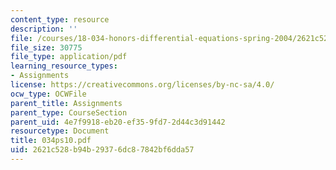 ```yaml
---
content_type: resource
description: ''
file: /courses/18-034-honors-differential-equations-spring-2004/2621c528b94b29376dc87842bf6dda57_034ps10.pdf
file_size: 30775
file_type: application/pdf
learning_resource_types:
- Assignments
license: https://creativecommons.org/licenses/by-nc-sa/4.0/
ocw_type: OCWFile
parent_title: Assignments
parent_type: CourseSection
parent_uid: 4e7f9918-eb20-ef35-9fd7-2d44c3d91442
resourcetype: Document
title: 034ps10.pdf
uid: 2621c528-b94b-2937-6dc8-7842bf6dda57
---
```


